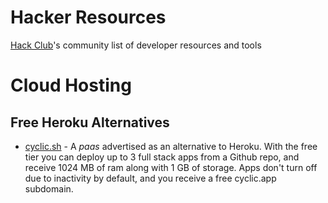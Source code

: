 # Hacker Resources

[Hack Club](https://hackclub.com/)'s community list of developer resources and tools

# Cloud Hosting

## Free Heroku Alternatives

- [cyclic.sh](https://www.cyclic.sh/) - A *paas* advertised as an alternative to Heroku. With the free tier you can deploy up to 3 full stack apps from a Github repo, and receive 1024 MB of ram along with 1 GB of storage. Apps don't turn off due to inactivity by default, and you receive a free cyclic.app subdomain.

